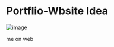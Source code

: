 # Portflio-Wbsite Idea

![image](https://user-images.githubusercontent.com/97240618/173244464-dc2a308e-6739-46bd-812d-730d47f540e5.png)

 me on web
